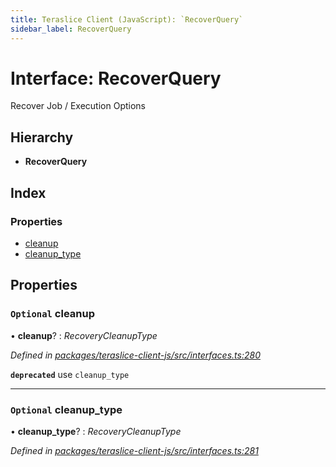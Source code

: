 ```yaml
---
title: Teraslice Client (JavaScript): `RecoverQuery`
sidebar_label: RecoverQuery
---
```


# Interface: RecoverQuery

Recover Job / Execution Options

## Hierarchy

* **RecoverQuery**

## Index

### Properties

* [cleanup](recoverquery.md#optional-cleanup)
* [cleanup_type](recoverquery.md#optional-cleanup_type)

## Properties

### `Optional` cleanup

• **cleanup**? : *RecoveryCleanupType*

*Defined in [packages/teraslice-client-js/src/interfaces.ts:280](https://github.com/terascope/teraslice/blob/b843209f9/packages/teraslice-client-js/src/interfaces.ts#L280)*

**`deprecated`** use `cleanup_type`

___

### `Optional` cleanup_type

• **cleanup_type**? : *RecoveryCleanupType*

*Defined in [packages/teraslice-client-js/src/interfaces.ts:281](https://github.com/terascope/teraslice/blob/b843209f9/packages/teraslice-client-js/src/interfaces.ts#L281)*
